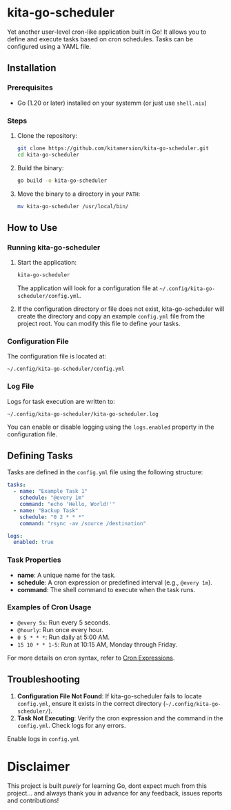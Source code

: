 # kita-go-scheduler

Yet another user-level cron-like application built in Go! It allows you to define and execute tasks based on cron schedules. Tasks can be configured using a YAML file.

## Installation

### Prerequisites

- Go (1.20 or later) installed on your systemm (or just use `shell.nix`)

### Steps

1. Clone the repository:
   ```bash
   git clone https://github.com/kitamersion/kita-go-scheduler.git
   cd kita-go-scheduler
   ```
2. Build the binary:
   ```bash
   go build -o kita-go-scheduler
   ```
3. Move the binary to a directory in your `PATH`:
   ```bash
   mv kita-go-scheduler /usr/local/bin/
   ```

## How to Use

### Running kita-go-scheduler

1. Start the application:

   ```bash
   kita-go-scheduler
   ```

   The application will look for a configuration file at `~/.config/kita-go-scheduler/config.yml`.

2. If the configuration directory or file does not exist, kita-go-scheduler will create the directory and copy an example `config.yml` file from the project root. You can modify this file to define your tasks.

### Configuration File

The configuration file is located at:

```
~/.config/kita-go-scheduler/config.yml
```

### Log File

Logs for task execution are written to:

```
~/.config/kita-go-scheduler/kita-go-scheduler.log
```

You can enable or disable logging using the `logs.enabled` property in the configuration file.

## Defining Tasks

Tasks are defined in the `config.yml` file using the following structure:

```yaml
tasks:
  - name: "Example Task 1"
    schedule: "@every 1m"
    command: "echo 'Hello, World!'"
  - name: "Backup Task"
    schedule: "0 2 * * *"
    command: "rsync -av /source /destination"

logs:
  enabled: true
```

### Task Properties

- **name**: A unique name for the task.
- **schedule**: A cron expression or predefined interval (e.g., `@every 1m`).
- **command**: The shell command to execute when the task runs.

### Examples of Cron Usage

- `@every 5s`: Run every 5 seconds.
- `@hourly`: Run once every hour.
- `0 5 * * *`: Run daily at 5:00 AM.
- `15 10 * * 1-5`: Run at 10:15 AM, Monday through Friday.

For more details on cron syntax, refer to [Cron Expressions](https://crontab.guru/).

## Troubleshooting

1. **Configuration File Not Found**: If kita-go-scheduler fails to locate `config.yml`, ensure it exists in the correct directory (`~/.config/kita-go-scheduler/`).
2. **Task Not Executing**: Verify the cron expression and the command in the `config.yml`. Check logs for any errors.

Enable logs in `config.yml`


# Disclaimer

This project is built _purely_ for learning Go, dont expect much from this project... and always thank you in advance for any feedback, issues reports and contributions!

